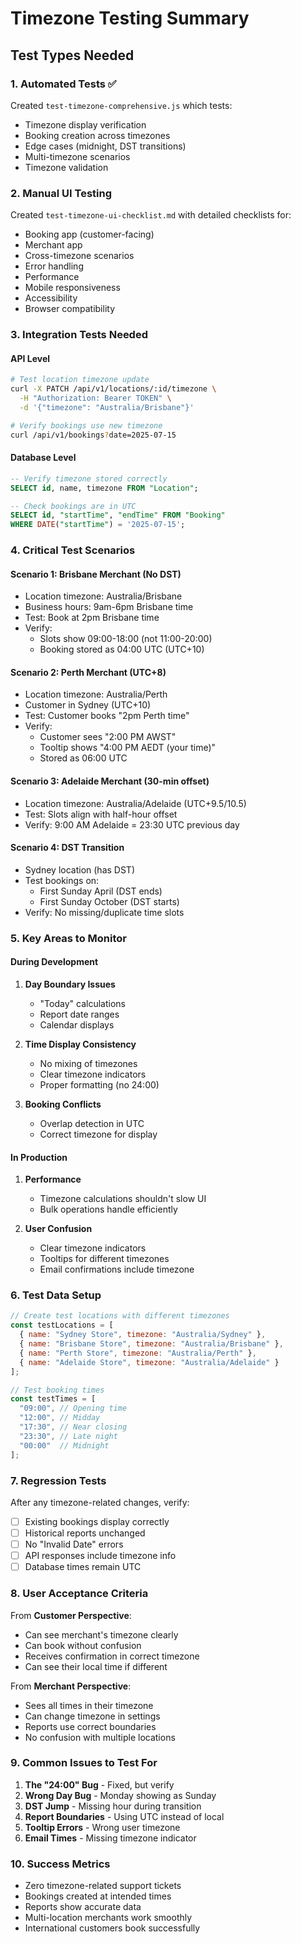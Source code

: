 # Timezone Testing Summary

## Test Types Needed

### 1. **Automated Tests** ✅
Created `test-timezone-comprehensive.js` which tests:
- Timezone display verification
- Booking creation across timezones
- Edge cases (midnight, DST transitions)
- Multi-timezone scenarios
- Timezone validation

### 2. **Manual UI Testing**
Created `test-timezone-ui-checklist.md` with detailed checklists for:
- Booking app (customer-facing)
- Merchant app
- Cross-timezone scenarios
- Error handling
- Performance
- Mobile responsiveness
- Accessibility
- Browser compatibility

### 3. **Integration Tests Needed**

#### API Level
```bash
# Test location timezone update
curl -X PATCH /api/v1/locations/:id/timezone \
  -H "Authorization: Bearer TOKEN" \
  -d '{"timezone": "Australia/Brisbane"}'

# Verify bookings use new timezone
curl /api/v1/bookings?date=2025-07-15
```

#### Database Level
```sql
-- Verify timezone stored correctly
SELECT id, name, timezone FROM "Location";

-- Check bookings are in UTC
SELECT id, "startTime", "endTime" FROM "Booking" 
WHERE DATE("startTime") = '2025-07-15';
```

### 4. **Critical Test Scenarios**

#### Scenario 1: Brisbane Merchant (No DST)
- Location timezone: Australia/Brisbane
- Business hours: 9am-6pm Brisbane time
- Test: Book at 2pm Brisbane time
- Verify: 
  - Slots show 09:00-18:00 (not 11:00-20:00)
  - Booking stored as 04:00 UTC (UTC+10)

#### Scenario 2: Perth Merchant (UTC+8)
- Location timezone: Australia/Perth
- Customer in Sydney (UTC+10)
- Test: Customer books "2pm Perth time"
- Verify:
  - Customer sees "2:00 PM AWST"
  - Tooltip shows "4:00 PM AEDT (your time)"
  - Stored as 06:00 UTC

#### Scenario 3: Adelaide Merchant (30-min offset)
- Location timezone: Australia/Adelaide (UTC+9.5/10.5)
- Test: Slots align with half-hour offset
- Verify: 9:00 AM Adelaide = 23:30 UTC previous day

#### Scenario 4: DST Transition
- Sydney location (has DST)
- Test bookings on:
  - First Sunday April (DST ends)
  - First Sunday October (DST starts)
- Verify: No missing/duplicate time slots

### 5. **Key Areas to Monitor**

#### During Development
1. **Day Boundary Issues**
   - "Today" calculations
   - Report date ranges
   - Calendar displays

2. **Time Display Consistency**
   - No mixing of timezones
   - Clear timezone indicators
   - Proper formatting (no 24:00)

3. **Booking Conflicts**
   - Overlap detection in UTC
   - Correct timezone for display

#### In Production
1. **Performance**
   - Timezone calculations shouldn't slow UI
   - Bulk operations handle efficiently

2. **User Confusion**
   - Clear timezone indicators
   - Tooltips for different timezones
   - Email confirmations include timezone

### 6. **Test Data Setup**

```javascript
// Create test locations with different timezones
const testLocations = [
  { name: "Sydney Store", timezone: "Australia/Sydney" },
  { name: "Brisbane Store", timezone: "Australia/Brisbane" },
  { name: "Perth Store", timezone: "Australia/Perth" },
  { name: "Adelaide Store", timezone: "Australia/Adelaide" }
];

// Test booking times
const testTimes = [
  "09:00", // Opening time
  "12:00", // Midday
  "17:30", // Near closing
  "23:30", // Late night
  "00:00"  // Midnight
];
```

### 7. **Regression Tests**

After any timezone-related changes, verify:
- [ ] Existing bookings display correctly
- [ ] Historical reports unchanged
- [ ] No "Invalid Date" errors
- [ ] API responses include timezone info
- [ ] Database times remain UTC

### 8. **User Acceptance Criteria**

From **Customer Perspective**:
- Can see merchant's timezone clearly
- Can book without confusion
- Receives confirmation in correct timezone
- Can see their local time if different

From **Merchant Perspective**:
- Sees all times in their timezone
- Can change timezone in settings
- Reports use correct boundaries
- No confusion with multiple locations

### 9. **Common Issues to Test For**

1. **The "24:00" Bug** - Fixed, but verify
2. **Wrong Day Bug** - Monday showing as Sunday
3. **DST Jump** - Missing hour during transition
4. **Report Boundaries** - Using UTC instead of local
5. **Tooltip Errors** - Wrong user timezone
6. **Email Times** - Missing timezone indicator

### 10. **Success Metrics**

- Zero timezone-related support tickets
- Bookings created at intended times
- Reports show accurate data
- Multi-location merchants work smoothly
- International customers book successfully